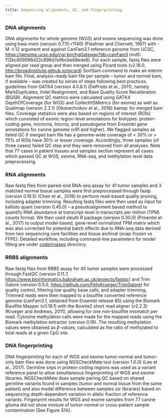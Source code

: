 ```yaml
---
title: Sequencing alignments, QC, and Fingerprinting
---
```


### DNA alignments

DNA alignments for whole genome (WGS) and exome sequencing was done using bwa-mem (version 0.7.15-r1140) (Fleshner and Chernett, 1997) with -M -t 12 argument and against CanFam3.1 reference genome from UCSC, https://genome.ucsc.edu/cgi-bin/hgGateway?db=canFam3 (md5: 112bc809596d22c896d7e9bcbe68ede6). For each sample, fastq files were aligned per read group and then merged using Picard tools (v2.18.0, http://broadinstitute.github.io/picard) SortSam command to make an interim bam file. Final, analysis-ready bam file per sample – tumor and normal bam, if available – was created by series of steps following best practices guidelines from GATK4 (version 4.0.8.1) (DePristo et al., 2011), namely MarkDuplicates, Indel Realignment, and Base Quality Score Recalibration (BQSR). Alignment QC metrics were calculated using GATK4 DepthOfCoverage (for WGS) and CollectHSMetrics (for exome) as well as Qualimap (version 2.2.1) (Okonechnikov et al., 2016) bamqc for merged bam files. Coverage statistics were also based on regions of interest (ROIs) which consisted of exonic region-level annotations for biotypes: protein-coding gene, microrna, lincrna, and pseudogene from Ensembl gene annotations for canine genome (v91 and higher). We flagged samples as failed QC if merged bam file has a genome-wide coverage of < 30% or > 75% of ROIs have 30% or lesser coverage. Accordingly, three samples (of three cases) failed QC step and they were removed from all analyses. Note that 77 cases in patient tissues and samples section represent all cases which passed QC at WGS, exome, RNA-seq, and methylation level data preprocessing. 

### RNA alignments

Raw fastq files from paired-end RNA-seq assay for 41 tumor samples and 3 matched normal tissue samples were first preprocessed through fastp (version 0.19.5) (Chen et al., 2018) to perform read-based quality pruning, including adapter trimming. Resulting fastq files were then used as input for kallisto quant (version 0.45.0) – a pseudoalignment based method to quantify RNA abundance at transcript-level in transcripts per million (TPM) counts format. We then used sleuth R package (version 0.30.0) (Pimentel et al., 2017) to output model-based, gene-level normalized TPM matrix which was also corrected for potential batch effects due to RNA-seq data derived from two sequencing core facilities and tissue archival (snap-frozen vs FFPE). Detailed workflow, including command-line parameters for model fitting are under [code/rnaseq](https://github.com/TheJacksonLaboratory/canineglioma/blob/master/docs/code/rnaseq) directory.

### RRBS alignments

Raw fastq files from RRBS assay for 45 tumor samples were processed through FastQC (version 0.11.7, https://www.bioinformatics.babraham.ac.uk/projects/fastqc) and Trim Galore (version 0.5.0,  https://github.com/FelixKrueger/TrimGalore) for quality control, filtering low quality base calls, and adapter trimming. Trimmed reads were then mapped to a bisulfite converted reference genome (canFam3.1, obtained from Ensembl release 85) using the Bismark Bisulfite Mapper (v0.19.1) with the Bowtie2 short read aligner (v2.2.3) (Krueger and Andrews, 2011), allowing for one non-bisulfite mismatch per read. Cytosine methylation calls were made for the mapped reads using the Bismark methylation extractor (version 0.19). The resulting methylation values were obtained as $\beta$-values, calculated as the ratio of methylated to total reads at a given CpG site.

### DNA fingerprinting

DNA fingerprinting for each of WGS and exome tumor-normal and tumor-only bam files was done using NGSCheckMate tool (version 1.0.0) (Lee et al., 2017). Germline snps in protein-coding regions was used as a variant reference panel to allow simultaneous fingerprinting of WGS and exome libraries. NGSCheckMate does sample pairing QC based on shared germline variants found in samples (tumor and normal tissue from the same patient) and also model difference between samples (or libraries) based on sequencing depth-dependent variation in allelic fraction of reference variants. Fingerprint results for WGS and exome samples from 77 canine glioma did not show mixture of tumor-normal or cross-patient sample contamination (See Figure S1A). 
